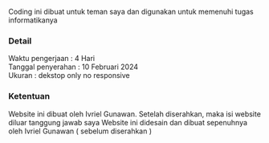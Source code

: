Coding ini dibuat untuk teman saya dan digunakan untuk memenuhi tugas informatikanya
### Detail
Waktu pengerjaan : 4 Hari\
Tanggal penyerahan : 10 Februari 2024\
Ukuran : dekstop only no responsive
### Ketentuan
Website ini dibuat oleh Ivriel Gunawan. Setelah diserahkan, maka isi website diluar tanggung jawab saya
Website ini didesain dan dibuat sepenuhnya oleh Ivriel Gunawan ( sebelum diserahkan )
